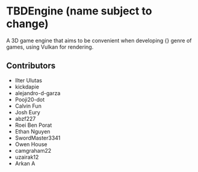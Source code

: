 # TBDEngine (name subject to change)

A 3D game engine that aims to be convenient when developing {} genre of games, using Vulkan for rendering.

## Contributors

- Ilter Ulutas
- kickdapie
- alejandro-d-garza
- Pooji20-dot
- Calvin Fun
- Josh Eury
- abzf227
- Roei Ben Porat
- Ethan Nguyen
- SwordMaster3341
- Owen House
- camgraham22
- uzairak12
- Arkan A
